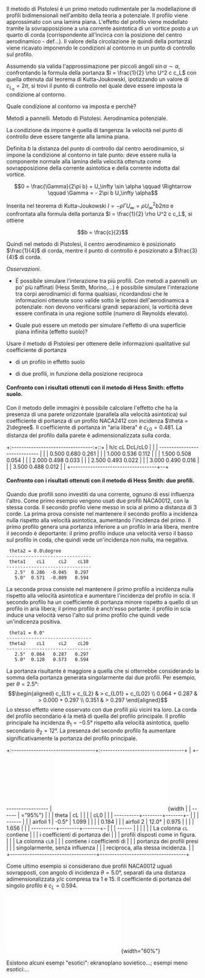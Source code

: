 Il metodo di Pistolesi è un primo metodo rudimentale per la modellazione
di profili bidimensionali nell'ambito della teoria a potenziale. Il
profilo viene approssimato con una lamina piana. L'effetto del profilo
viene modellato tramite la sovrapposizione a una corrente asintotica di
un vortice posto a un quarto di corda (corrispondente all'incirca con la
posizione del centro aerodinamico - def\...). Il valore della
circolazione (e quindi della portanza) viene ricavato imponendo le
condizioni al contorno in un punto di controllo sul profilo.

Assumendo sia valida l'approssimazione per piccoli angoli
$\sin \alpha \sim \alpha$, confrontando la formula della portanza
$l = \frac{1}{2} \rho U^2 c c_L$ con quella ottenuta dal teorema di
Kutta-Joukowski, ipotizzando un valore di $c_{L_\alpha} = 2\pi$, si
trovi il punto di controllo nel quale deve essere imposta la condizione
al contorno.

Quale condizione al contorno va imposta e perchè?

Metodi a pannelli. Metodo di Pistolesi. Aerodinamica potenziale.

La condizione da imporre è quella di tangenza: la velocità nel punto di
controllo deve essere tangente alla lamina piana.

Definita $b$ la distanza del punto di controllo dal centro aerodinamico,
si impone la condizione al contorno in tale punto: deve essere nulla la
componente normale alla lamina della velocità ottenuta come
sovrapposizione della corrente asintotica e della corrente indotta dal
vortice.

$$0 = \frac{\Gamma}{2\pi b} + U_\infty \sin \alpha \qquad \Rightarrow \qquad 
  \Gamma = - 2\pi b U_\infty \alpha$$

Inserita nel teorema di Kutta-Joukowski
$l = -\rho \Gamma U_\infty = \rho U_\infty^2 b 2\pi \alpha$ e
confrontata alla formula della portanza
$l = \frac{1}{2} \rho U^2 c c_L$, si ottiene

$$b = \frac{c}{2}$$

Quindi nel metodo di Pistolesi, il centro aerodinamico è posizionato
$\frac{1}{4}$ di corda, mentre il punto di controllo è posizionato a
$\frac{3}{4}$ di corda.

*Osservazioni.*

-   É possibile simulare l'interazione tra più profili. Con metodi a
    pannelli un po' più raffinati (Hess Smith, Morino,\...) è possibile
    simulare l'interazione tra corpi aerodinamici di forma qualsiasi,
    ricordandosi che le informazioni ottenute sono valide sotto le
    ipotesi dell'aerodinamica a potenziale: non devono verificarsi
    grandi separazioni, la vorticità deve essere confinata in una
    regione sottile (numero di Reynolds elevato).

-   Quale può essere un metodo per simulare l'effetto di una superficie
    piana infinita (effetto suolo)?

Usare il metodo di Pistolesi per ottenere delle informazioni qualitative
sul coefficiente di portanza

-   di un profilo in effetto suolo

-   di due profili, in funzione della posizione reciproca

#### Confronto con i risultati ottenuti con il metodo di Hess Smith: effetto suolo.

Con il metodo delle immagini è possibile calcolare l'effetto che ha la
presenza di una parete orizzontale (parallela alla velocità asintotica)
sul coefficiente di portanza di un profilo NACA2412 con incidenza
$\theta = 2\degree$. Il coefficiente di portanza in "aria libera" è
$c_{L0} = 0.481$. La distanza del profilo dalla parete è
adimensionalizzata sulla corda.

+:---------------------------------:+::+
|       h/c      cL     DcL/cL0     |  |
|     ----------------------------- |  |
|      0.500   0.680     0.261      |  |
|      1.000   0.536     0.112      |  |
|      1.500   0.508     0.054      |  |
|      2.000   0.498     0.033      |  |
|      2.500   0.493     0.022      |  |
|      3.000   0.490     0.016      |  |
|      3.500   0.488     0.012      |  |
+-----------------------------------+--+

#### Confronto con i risultati ottenuti con il metodo di Hess Smith: due profili.

Quando due profili sono investiti da una corrente, ognuno di essi
influenza l'altro. Come primo esempio vengono usati due profili
NACA0012, con la stessa corda. Il secondo profilo viene messo in scia al
primo a distanza di 3 corde. La prima prova consiste nel mantenere il
secondo profilo a incidenza nulla rispetto alla velocità asintotica,
aumentando l'incidenza del primo. Il primo profilo genera una portanza
inferiore a un profilo in aria libera, mentre il secondo è deportante:
il primo profilo induce una velocità verso il basso sul profilo in coda,
che quindi vede un'incidenza non nulla, ma negativa.

     theta2 = 0.0\degree
    -------------------------------
     theta1    cL1     cL2    cL10 
    -------------------------------
       2.5°  0.286  -0.045   0.297 
       5.0°  0.571  -0.089   0.594 

La seconda prova consiste nel mantenere il primo profilo a incidenza
nulla rispetto alla velocità asintotica e aumentare l'incidenza del
profilo in scia. Il secondo profilo ha un coefficiente di portanza
minore rispetto a quello di un profilo in aria libera; il primo profilo
è anch'esso portante: il profilo in scia induce una velocità verso
l'alto sul primo profilo che quindi vede un'indicenza positiva.

     theta1 = 0.0°
    -------------------------------
     theta2    cL1     cL2    cL20 
    -------------------------------
       2.5°  0.064   0.287   0.297 
       5.0°  0.128   0.573   0.594 

La portanza risultante è maggiore a quella che si otterrebbe
considerando la somma della portanza generata singolarmente dai due
profili. Per esempio, per $\theta = 2.5°$: $$\begin{aligned}
 c_{L1} + c_{L2} & > c_{L01} + c_{L02} \\
  0.064 + 0.287  & >  0.000  +  0.297  \\
          0.351  & >  0.297
\end{aligned}$$ Lo stesso effetto viene osservato con due profili più
vicini tra loro. La corda del profilo secondario è la metà di quella del
profilo principale. Il profilo principale ha incidenza
$\theta_1 = -0.5°$ rispetto alla velocità asintotica, quello secondario
$\theta_2 = 12°$. La presenza del secondo profilo fa aumentare
significativamente la portanza del profilo principale.

+:----------------------------------+:----------------------------------+
|               +------------------ | ![image](./fig/Aileron.pdf){width |
| ------                            | ="95%"}                           |
|               | theta  |   cL  |  |                                   |
|  cL0                              |                                   |
|     ----------+--------+-------+- |                                   |
| ------                            |                                   |
|     airfoil 1 |  -0.5° | 1.099 |  |                                   |
| 0.184                             |                                   |
|     airfoil 2 |  12.0° | 0.975 |  |                                   |
| 1.656                             |                                   |
|     ----------+--------+-------+- |                                   |
| ------                            |                                   |
|                                   |                                   |
| La colonna $\mathtt{cL}$ contiene |                                   |
| i coefficienti di portanza dei    |                                   |
| profili disposti come in figura.  |                                   |
| La colonna $\mathtt{cL0}$         |                                   |
| contiene i coefficienti di        |                                   |
| portanza dei profili presi        |                                   |
| singolarmente, senza influenza    |                                   |
| reciproca, alla stessa incidenza. |                                   |
+-----------------------------------+-----------------------------------+

Come ultimo esempio si considerano due profili NACA0012 uguali
sovrapposti, con angolo di incidenza $\theta=5.0°$, separati da una
distanza adimensionalizzata $y/c$ compresa tra 1 e 15. Il coefficiente
di portanza del singolo profilo è $c_L = 0.594$.

![image](./fig/vanes.pdf){width="60%"}

Esistono alcuni esempi \"esotici\": ekranoplano sovietico\...; esempi
meno esotici:\...
